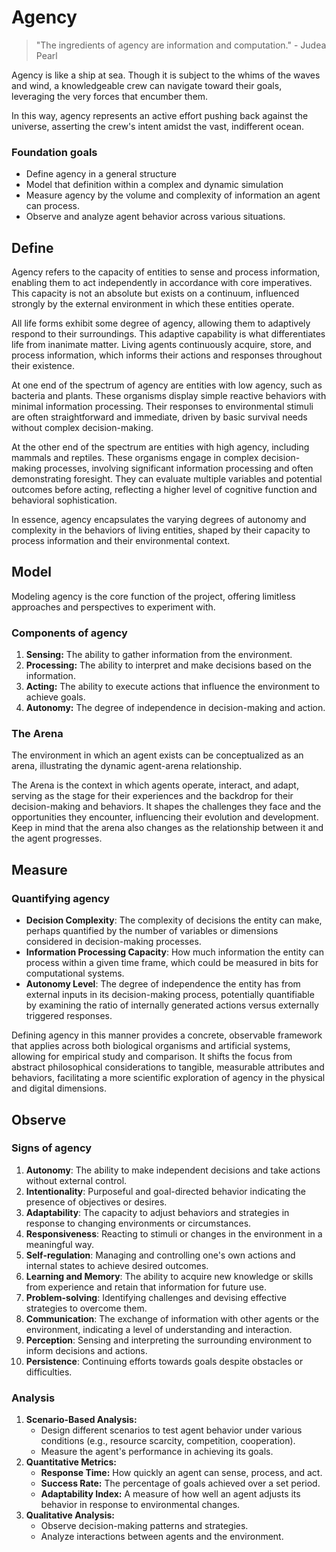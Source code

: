 # Agency

> "The ingredients of agency are information and computation." - Judea Pearl
>

Agency is like a ship at sea. Though it is subject to the whims of the waves and wind, a knowledgeable crew can navigate toward their goals, leveraging the very forces that encumber them.

In this way, agency represents an active effort pushing back against the universe, asserting the crew's intent amidst the vast, indifferent ocean.

### Foundation goals

- Define agency in a general structure
- Model that definition within a complex and dynamic simulation
- Measure agency by the volume and complexity of information an agent can process.
- Observe and analyze agent behavior across various situations.

## Define

Agency refers to the capacity of entities to sense and process information, enabling them to act independently in accordance with core imperatives. This capacity is not an absolute but exists on a continuum, influenced strongly by the external environment in which these entities operate.

All life forms exhibit some degree of agency, allowing them to adaptively respond to their surroundings. This adaptive capability is what differentiates life from inanimate matter. Living agents continuously acquire, store, and process information, which informs their actions and responses throughout their existence.

At one end of the spectrum of agency are entities with low agency, such as bacteria and plants. These organisms display simple reactive behaviors with minimal information processing. Their responses to environmental stimuli are often straightforward and immediate, driven by basic survival needs without complex decision-making.

At the other end of the spectrum are entities with high agency, including mammals and reptiles. These organisms engage in complex decision-making processes, involving significant information processing and often demonstrating foresight. They can evaluate multiple variables and potential outcomes before acting, reflecting a higher level of cognitive function and behavioral sophistication.

In essence, agency encapsulates the varying degrees of autonomy and complexity in the behaviors of living entities, shaped by their capacity to process information and their environmental context.

## Model

Modeling agency is the core function of the project, offering limitless approaches and perspectives to experiment with.

### Components of agency

1. **Sensing:** The ability to gather information from the environment.
2. **Processing:** The ability to interpret and make decisions based on the information.
3. **Acting:** The ability to execute actions that influence the environment to achieve goals.
4. **Autonomy:** The degree of independence in decision-making and action.

### The Arena

The environment in which an agent exists can be conceptualized as an arena, illustrating the dynamic agent-arena relationship.

The Arena is the context in which agents operate, interact, and adapt, serving as the stage for their experiences and the backdrop for their decision-making and behaviors. It shapes the challenges they face and the opportunities they encounter, influencing their evolution and development. Keep in mind that the arena also changes as the relationship between it and the agent progresses.

## Measure

### Quantifying agency

- **Decision Complexity**: The complexity of decisions the entity can make, perhaps quantified by the number of variables or dimensions considered in decision-making processes.
- **Information Processing Capacity**: How much information the entity can process within a given time frame, which could be measured in bits for computational systems.
- **Autonomy Level**: The degree of independence the entity has from external inputs in its decision-making process, potentially quantifiable by examining the ratio of internally generated actions versus externally triggered responses.

Defining agency in this manner provides a concrete, observable framework that applies across both biological organisms and artificial systems, allowing for empirical study and comparison. It shifts the focus from abstract philosophical considerations to tangible, measurable attributes and behaviors, facilitating a more scientific exploration of agency in the physical and digital dimensions.

## Observe

### Signs of agency

1. **Autonomy**: The ability to make independent decisions and take actions without external control.
2. **Intentionality**: Purposeful and goal-directed behavior indicating the presence of objectives or desires.
3. **Adaptability**: The capacity to adjust behaviors and strategies in response to changing environments or circumstances.
4. **Responsiveness**: Reacting to stimuli or changes in the environment in a meaningful way.
5. **Self-regulation**: Managing and controlling one's own actions and internal states to achieve desired outcomes.
6. **Learning and Memory**: The ability to acquire new knowledge or skills from experience and retain that information for future use.
7. **Problem-solving**: Identifying challenges and devising effective strategies to overcome them.
8. **Communication**: The exchange of information with other agents or the environment, indicating a level of understanding and interaction.
9. **Perception**: Sensing and interpreting the surrounding environment to inform decisions and actions.
10. **Persistence**: Continuing efforts towards goals despite obstacles or difficulties.

### Analysis

1. **Scenario-Based Analysis:**
    - Design different scenarios to test agent behavior under various conditions (e.g., resource scarcity, competition, cooperation).
    - Measure the agent's performance in achieving its goals.
2. **Quantitative Metrics:**
    - **Response Time:** How quickly an agent can sense, process, and act.
    - **Success Rate:** The percentage of goals achieved over a set period.
    - **Adaptability Index:** A measure of how well an agent adjusts its behavior in response to environmental changes.
3. **Qualitative Analysis:**
    - Observe decision-making patterns and strategies.
    - Analyze interactions between agents and the environment.
